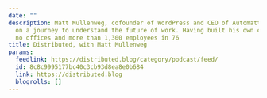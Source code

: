 ```yaml
---
date: ""
description: Matt Mullenweg, cofounder of WordPress and CEO of Automattic, embarks
  on a journey to understand the future of work. Having built his own company with
  no offices and more than 1,300 employees in 76
title: Distributed, with Matt Mullenweg
params:
  feedlink: https://distributed.blog/category/podcast/feed/
  id: 8c8c9995177bc40c3cb93d8ea8e0b684
  link: https://distributed.blog
  blogrolls: []
---
```

